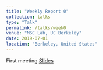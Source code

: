 ```yaml
---
title: "Weekly Report 0"
collection: talks
type: "Talk"
permalink: /talks/week0
venue: "MSC Lab, UC Berkeley"
date: 2019-07-01
location: "Berkeley, United States"
---
```

First meeting
[Slides](http://jiaxiaosong.github.io/files/week0_talk.pdf)
